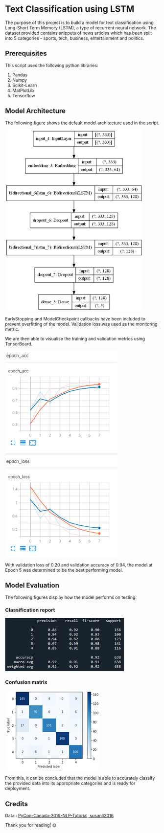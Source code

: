 # Text Classification using LSTM

The purpose of this project is to build a model for text classification using Long-Short Term Memory (LSTM), a type of recurrent neural network. The dataset provided contains snippets of news articles which has been split into 5 categories - sports, tech, business, entertainment and politics.

## Prerequisites

This script uses the following python libraries:
1. Pandas
2. Numpy
3. Scikit-Learn
4. MatPlotLib
5. Tensorflow

## Model Architecture

The following figure shows the default model architecture used in the script.

<img src="static/model.png" width="450">

EarlyStopping and ModelCheckpoint callbacks have been included to prevent overfitting of the model. Validation loss was used as the monitoring metric.

We are then able to visualise the training and validation metrics using TensorBoard.

![TensorBoard](static/tensorboard_latest.png)

With validation loss of 0.20 and validation accuracy of 0.94, the model at Epoch 5 was determined to be the best performing model.

## Model Evaluation

The following figures display how the model performs on testing:

### Classification report

![Classification report](static/classification_report.png)

### Confusion matrix

![Confusion matrix](static/confusion_matrix.png)

From this, it can be concluded that the model is able to accurately classify the provided data into its appropriate categories and is ready for deployment.

## Credits

Data : [PyCon-Canada-2019-NLP-Tutorial, susanli2016](https://github.com/susanli2016/PyCon-Canada-2019-NLP-Tutorial/blob/master/bbc-text.csv)

Thank you for reading! :sun_with_face:
 
